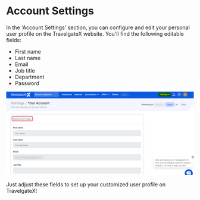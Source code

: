 ﻿---
sidebar_position: 1
---

# Account Settings


In the 'Account Settings' section, you can configure and edit your personal user profile on the TravelgateX website. You'll find the following editable fields:

- First name
- Last name
- Email
- Job title
- Department
- Password

![Alt text](image-2.png)

Just adjust these fields to set up your customized user profile on TravelgateX!
